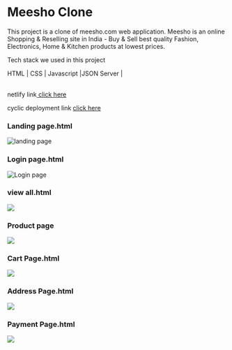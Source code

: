 <h1>Meesho Clone</h1>
This project is a clone of meesho.com web application. Meesho is an online Shopping & Reselling site in India - Buy & Sell best quality Fashion, Electronics, Home & Kitchen products at lowest prices.<br>

Tech stack we used in this project <br>

HTML | CSS | Javascript |JSON Server |

<br>
netlify link<a href="https://stirring-lily-826006.netlify.app/">  click here</a> <br>

cyclic deployment link <a href="https://sleepy-puce-greyhound.cyclic.app/">  click here </a>

<h3>Landing page.html</h3>

![landing page](https://user-images.githubusercontent.com/94932577/213989745-14478705-0d16-4458-ab3b-d59e89e8bf4b.png)


<h3>Login page.html</h3>

![Login page](https://user-images.githubusercontent.com/94932577/213989861-cad6fbbd-e22c-4fed-b6a1-de08b5fe18e0.png)

<h3>view all.html</h3>
<!-- ![viwe all page ](https://user-images.githubusercontent.com/94932577/213989968-c8402313-c469-47f9-96e9-d4435ffa1091.png) -->
<img src="https://user-images.githubusercontent.com/94932577/213989968-c8402313-c469-47f9-96e9-d4435ffa1091.png">

<h3>Product page </h3>
<!-- ![Product page](https://user-images.githubusercontent.com/94932577/213990037-2c06565e-8e1c-4c79-9592-9cc1cdbe1f34.png) -->
<img src="https://user-images.githubusercontent.com/94932577/213990037-2c06565e-8e1c-4c79-9592-9cc1cdbe1f34.png">

<h3>Cart Page.html</h3>
<!-- ![cart page](https://user-images.githubusercontent.com/94932577/213990107-c521742c-a1f6-4d6b-896f-d7dfb1c19e49.png) -->
<img src="https://user-images.githubusercontent.com/94932577/213990107-c521742c-a1f6-4d6b-896f-d7dfb1c19e49.png">

<h3>Address Page.html</h3>
<!-- ![Address page](https://user-images.githubusercontent.com/94932577/213990188-bd4d7879-be3e-42cc-af41-c73acda293b5.png) -->
<img src="https://user-images.githubusercontent.com/94932577/213990188-bd4d7879-be3e-42cc-af41-c73acda293b5.png">


<h3>Payment Page.html </h3>
<!-- ![Payment page](https://user-images.githubusercontent.com/94932577/213990259-06b22fa7-1c9a-4f0c-b5d1-6140a7005257.png) -->
<img src="https://user-images.githubusercontent.com/94932577/213990259-06b22fa7-1c9a-4f0c-b5d1-6140a7005257.png">



